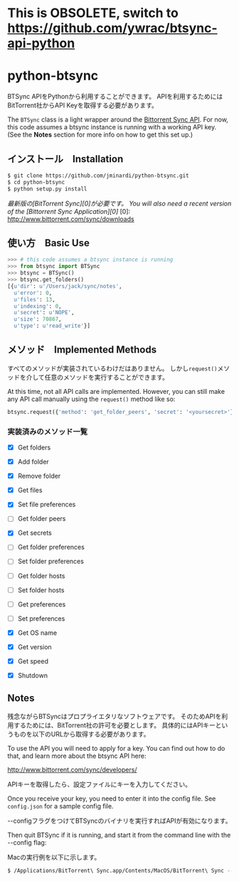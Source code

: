 # This is OBSOLETE, switch to https://github.com/ywrac/btsync-api-python

# python-btsync

BTSync APIをPythonから利用することができます。
APIを利用するためにはBitTorrent社からAPI Keyを取得する必要があります。

The `BTSync` class is a light wrapper around the [Bittorrent Sync API][1].
For now, this code assumes a btsync instance is running with a working API key.
(See the **Notes** section for more info on how to get this set up.)

[1]: http://www.bittorrent.com/sync/developers/api

## インストール　Installation
```bash
$ git clone https://github.com/jminardi/python-btsync.git
$ cd python-btsync
$ python setup.py install
```
*最新版の[BitTorrent Sync][0]が必要です。*
*You will also need a recent version of the [Bittorrent Sync Application][0]*
[0]: http://www.bittorrent.com/sync/downloads


## 使い方　Basic Use

```python
>>> # this code assumes a btsync instance is running
>>> from btsync import BTSync
>>> btsync = BTSync()
>>> btsync.get_folders()
[{u'dir': u'/Users/jack/sync/notes',
  u'error': 0,
  u'files': 13,
  u'indexing': 0,
  u'secret': u'NOPE',
  u'size': 70867,
  u'type': u'read_write'}]
```

## メソッド　Implemented Methods
すべてのメソッドが実装されているわけだはありません。
しかし`request()`メソッドを介して任意のメソッドを実行することができます。

At this time, not all API calls are implemented. However, you can still
make any API call manually using the `request()` method like so:

```python
btsync.request({'method': 'get_folder_peers', 'secret': '<yoursecret>'})
```

### 実装済みのメソッド一覧
* [x] Get folders
* [x] Add folder
* [x] Remove folder
* [x] Get files
* [x] Set file preferences
* [ ] Get folder peers
* [x] Get secrets
* [ ] Get folder preferences
* [ ] Set folder preferences
* [ ] Get folder hosts
* [ ] Set folder hosts
* [ ] Get preferences
* [ ] Set preferences
* [x] Get OS name
* [x] Get version
* [x] Get speed
* [x] Shutdown


## Notes

残念ながらBTSyncはプロプライエタリなソフトウェアです。
そのためAPIを利用するためには、BitTorrent社の許可を必要とします。
具体的にはAPIキーというものを以下のURLから取得する必要があります。

To use the API you will need to apply for a key. You can find out
how to do that, and learn more about the btsync API here:

<http://www.bittorrent.com/sync/developers/>

APIキーを取得したら、設定ファイルにキーを入力してください。

Once you receive your key, you need to enter it into the config file.
See `config.json` for a sample config file.

--configフラグをつけてBTSyncのバイナリを実行すればAPIが有効になります。

Then quit BTSync if it is running, and start it from the command line with the --config flag:

Macの実行例を以下に示します。

```bash
$ /Applications/BitTorrent\ Sync.app/Contents/MacOS/BitTorrent\ Sync --config path/to/config.json
```
